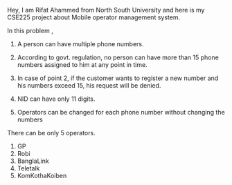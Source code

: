 Hey, I am Rifat Ahammed from North South University and here is my CSE225 project about Mobile operator management system.

In this problem ,

1) A person can have multiple phone numbers.

2) According to govt. regulation, no person can have more than 15 phone numbers
assigned to him at any point in time.

3) In case of point 2, if the customer wants to register a new number and his numbers
exceed 15, his request will be denied.

4) NID can have only 11 digits.

5) Operators can be changed for each phone number without changing the numbers

There can be only 5 operators.
1. GP
2. Robi
3. BanglaLink
4. Teletalk
5. KomKothaKoiben
